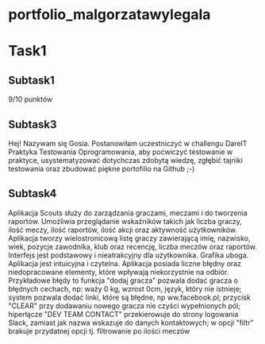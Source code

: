 # portfolio_malgorzatawylegala
# Task1
## Subtask1
9/10 punktów
## Subtask3
Hej! Nazywam się Gosia. Postanowiłam uczestniczyć w challengu DareIT Praktyka Testowania Oprogramowania, aby poćwiczyć testowanie w praktyce, usystematyzować dotychczas zdobytą wiedzę, zgłębić tajniki testowania oraz zbudować piękne portofilio na Github ;-)
## Subtask4
Aplikacja Scouts służy do zarządzania graczami, meczami i do tworzenia raportów. 
Umożliwia przeglądanie wskaźników takich jak liczba graczy, ilość meczy, ilość raportów, ilość akcji oraz aktywność użytkowników.
Aplikacja tworzy wielostronicową listę graczy zawierającą imię, nazwisko, wiek, pozycje zawodnika, klub oraz recencję, liczba meczów oraz raportów.
Interfejs jest podstawowy i nieatrakcyjny dla użytkownika. Grafika uboga.
Aplikacja jest intuicyjna i czytelna. 
Aplikacja posiada liczne błędny oraz niedopracowane elementy, które wpływają niekorzystnie na odbiór.
Przykładowe błędy to funkcja "dodaj gracza" pozwala dodać gracza o błędnych cechach, np: waży 0 kg, wzrost 0cm, język, który nie istnieje; 
system pozwala dodać linki, które są błędne, np ww.facebook.pl;
przycisk "CLEAR" przy dodawaniu nowego gracza nie czyści wypełnionych pól;
hiperłącze "DEV TEAM CONTACT" przekierowuje do strony logowania Slack, zamiast jak nazwa wskazuje do danych kontaktowych;
w opcji "filtr" brakuje przydatnej opcji tj. filtrowanie po ilości meczów
